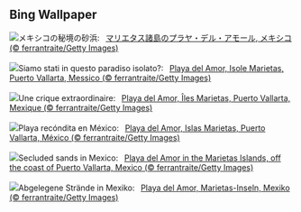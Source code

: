 ## Bing Wallpaper
![](https://www.bing.com/th?id=OHR.HiddenBeach_JA-JP3236921669_UHD.jpg&w=1000)メキシコの秘境の砂浜:&nbsp;&ensp;[マリエタス諸島のプラヤ・デル・アモール, メキシコ (© ferrantraite/Getty Images)](https://www.bing.com/th?id=OHR.HiddenBeach_JA-JP3236921669_UHD.jpg)
<br><br/>
![](https://www.bing.com/th?id=OHR.HiddenBeach_IT-IT5182417860_UHD.jpg&w=1000)Siamo stati in questo paradiso isolato?:&nbsp;&ensp;[Playa del Amor, Isole Marietas, Puerto Vallarta, Messico  (© ferrantraite/Getty Images)](https://www.bing.com/th?id=OHR.HiddenBeach_IT-IT5182417860_UHD.jpg)
<br><br/>
![](https://www.bing.com/th?id=OHR.HiddenBeach_FR-FR6570977941_UHD.jpg&w=1000)Une crique extraordinaire:&nbsp;&ensp;[Playa del Amor, Îles Marietas, Puerto Vallarta, Mexique (© ferrantraite/Getty Images)](https://www.bing.com/th?id=OHR.HiddenBeach_FR-FR6570977941_UHD.jpg)
<br><br/>
![](https://www.bing.com/th?id=OHR.HiddenBeach_ES-ES1754486760_UHD.jpg&w=1000)Playa recóndita en México:&nbsp;&ensp;[Playa del Amor, Islas Marietas, Puerto Vallarta, México (© ferrantraite/Getty Images)](https://www.bing.com/th?id=OHR.HiddenBeach_ES-ES1754486760_UHD.jpg)
<br><br/>
![](https://www.bing.com/th?id=OHR.HiddenBeach_EN-GB8069559148_UHD.jpg&w=1000)Secluded sands in Mexico:&nbsp;&ensp;[Playa del Amor in the Marietas Islands, off the coast of Puerto Vallarta, Mexico (© ferrantraite/Getty Images)](https://www.bing.com/th?id=OHR.HiddenBeach_EN-GB8069559148_UHD.jpg)
<br><br/>
![](https://www.bing.com/th?id=OHR.HiddenBeach_DE-DE7094795169_UHD.jpg&w=1000)Abgelegene Strände in Mexiko:&nbsp;&ensp;[Playa del Amor, Marietas-Inseln, Mexiko (© ferrantraite/Getty Images)](https://www.bing.com/th?id=OHR.HiddenBeach_DE-DE7094795169_UHD.jpg)
<br><br/>
